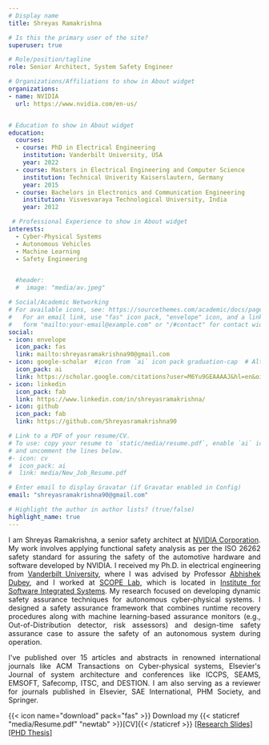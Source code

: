 ```yaml
---
# Display name
title: Shreyas Ramakrishna

# Is this the primary user of the site?
superuser: true

# Role/position/tagline
role: Senior Architect, System Safety Engineer

# Organizations/Affiliations to show in About widget
organizations:
- name: NVIDIA
  url: https://www.nvidia.com/en-us/


# Education to show in About widget
education:
  courses:
  - course: PhD in Electrical Engineering
    institution: Vanderbilt University, USA
    year: 2022
  - course: Masters in Electrical Engineering and Computer Science
    institution: Technical Univerity Kaiserslautern, Germany
    year: 2015
  - course: Bachelors in Electronics and Communication Engineering
    institution: Visvesvaraya Technological University, India
    year: 2012

 # Professional Experience to show in About widget
interests:
  - Cyber-Physical Systems
  - Autonomous Vehicles
  - Machine Learning
  - Safety Engineering


  #header:
  #  image: "media/av.jpeg"

# Social/Academic Networking
# For available icons, see: https://sourcethemes.com/academic/docs/page-builder/#icons
#   For an email link, use "fas" icon pack, "envelope" icon, and a link in the
#   form "mailto:your-email@example.com" or "/#contact" for contact widget.
social:
- icon: envelope
  icon_pack: fas
  link: mailto:shreyasramakrishna90@gmail.com
- icon: google-scholar  #icon from `ai` icon pack graduation-cap  # Alternatively, use `
  icon_pack: ai
  link: https://scholar.google.com/citations?user=M6Yu9GEAAAAJ&hl=en&oi=ao
- icon: linkedin
  icon_pack: fab
  link: https://www.linkedin.com/in/shreyasramakrishna/
- icon: github
  icon_pack: fab
  link: https://github.com/Shreyasramakrishna90

# Link to a PDF of your resume/CV.
# To use: copy your resume to `static/media/resume.pdf`, enable `ai` icons in `params.toml`,
# and uncomment the lines below.
#- icon: cv
#  icon_pack: ai
#  link: media/New_Job_Resume.pdf

# Enter email to display Gravatar (if Gravatar enabled in Config)
email: "shreyasramakrishna90@gmail.com"

# Highlight the author in author lists? (true/false)
highlight_name: true
---
```

<div style="text-align: justify">

I am Shreyas Ramakrishna, a senior safety architect at <a href="https://www.nvidia.com/en-us/">NVIDIA Corporation</a>. My work involves applying functional safety analysis as per the ISO 26262 safety standard for assuring the safety of the automotive hardware and software developed by NVIDIA. I received my Ph.D. in electrical engineering from <a href="https://www.vanderbilt.edu/">Vanderbilt University</a>, where I was advised by Professor <a href="https://abhishekdubey.bio/">Abhishek Dubey</a>, and I worked at <a href="https://scopelab.ai/index.html">SCOPE Lab</a>, which is located in  <a href="https://www.isis.vanderbilt.edu/">Institute for Software Integrated Systems</a>. My research focused on developing dynamic safety assurance techniques for autonomous cyber-physical systems. I designed a safety assurance framework that combines runtime recovery procedures along with machine learning-based assurance monitors (e.g., Out-of-Distribution detector, risk assessors) and design-time safety assurance case to assure the safety of an autonomous system during operation.

I've published over 15 articles and abstracts in renowned international journals like ACM Transactions on Cyber-physical systems, Elsevier's Journal of system architecture and conferences like ICCPS, SEAMS, EMSOFT, Safecomp, ITSC, and DESTION. I am also serving as a reviewer for journals published in Elsevier, SAE International, PHM Society, and Springer.
</div>



<!-- Before joining Vanderbilt University, I had a masters in electrical engineering with a specialization in <a href="https://www.eit.uni-kl.de/en/topics/embedded-systems">embedded systems</a> from <a href="https://www.uni-kl.de/en/startseite">Technical University Kaiserslautern</a>, Germany and a Bachelors in electronics and communication engineering from <a href="https://vtu.ac.in/">Visvesvaraya Technological University</a>, India. In the past, I've interned with Siemens Corporation, Technology (2021).

My current work at NVIDIA focuses on safety engineering. During my Ph.D., I worked on the <a href="https://www.darpa.mil/program/assured-autonomy">DARPA Assured Autonomy</a> project. My research focused on dynamic safety assurance techniques for autonomous cyber-physical systems. I designed a safety assurance framework that is a combination of traditional static safety assurance techniques (e.g., assurance cases) and machine learning monitors (e.g., anomaly detectors based on generative models) for proactive problem detection, risk assessment, and mitigation of the assessed risk of the system at runtime. I've published papers in prestigious international journals (such as Transactions on Cyber-physical systems, Journal of system architecture) and conferences such as SEAMS, EMSOFT, Safecomp, ITSC, and DESTION. Since June 2022, I've also reviewed manuscripts for well-known journals from Elsevier (such as Journals on Artificial Intelligence, and Reliability) and PHM society.   -->

<!--## PhD Thesis
[Dynamic Safety Assurance of Autonomous Cyber-Physical Systems](https://ir.vanderbilt.edu/handle/1803/17763)
Advisor: <a href="https://abhishekdubey.bio/">Abhishek Dubey</a>
Rest of Thesis Committee: <a href="https://www.isis.vanderbilt.edu/user/46">Janos Sztipanovits</a>, <a href="https://www.isis.vanderbilt.edu/gabor">Gabor Karsai</a>, <a href="https://www.isis.vanderbilt.edu/user/78">Xenofon Koutsoukos</a>, <a href="https://www.linkedin.com/in/arun-ramamurthy-71b03b6a/">Arun Ramamurthy</a>, and <a href="https://ayanmukhopadhyay.github.io/">Ayan Mukhopadhyay</a>

Abstract: Cyber-Physical Systems (CPSs) are ubiquitous through our interactions with applications such as smart homes, medical devices, avionics, and automobiles. However, the ever-increasing complexity, domain interdependence, and dynamic nature of operations have raised safety concerns in using them for safety-critical applications. Typically, safety assurance techniques such as an assurance case are used at design time to design a safety argument supported by evidence intended to demonstrate that the system will satisfy its assurance guarantees. The argument is subject to certain assumptions about the behavior of components and the system's operating environment. However, on deployment, the evolving nature of the system potentially invalidates the design-time assumptions, thereby defeating the safety argument. This problem of safety assurance is exacerbated by using data-driven Learning Enabled Components (e.g., Deep Neural Networks) to design autonomous CPS. Despite having performed well, the closed-world assumptions under which these components are trained often get invalidated when deployed in open-world scenarios (Out-of-Distribution data problem). The invalidation of these design-time assumptions could potentially increase the system's risk of consequence at runtime. Therefore, there is a need to continuously monitor these assumptions at runtime and quantify the risk posed to the system. This is not possible by the existing design-time safety assurance techniques and requires a dynamic safety assurance approach. This research aims to quantify the risk posed to autonomous CPS and select a suitable mitigation strategy for mitigating the risk at runtime. For this, we have designed the dynamic safety assurance framework, which is a synergy of the design-time and runtime assurance approaches. The framework begins with (a) Automated development of an assurance case, which holds the safety arguments for the system and the assumptions under which they are valid. Once these arguments and the assumptions are available, the framework has three components to perform the following activities at runtime. (b) Detect invalidation of the design-time assumptions and identify the factor(s) responsible for the problem. Especially, we are interested in detecting the violations of the closed-world assumption in training the LEC, resulting in the OOD data problem. (c) Assess the system's operational risk at runtime, given the current operating conditions, the known sensor and actuator faults, and the information from the detectors. (d) Mitigate the risk by dynamically selecting a suitable control action for the system. We refer to each of these components as the dynamic assurance components. Finally, we have the data generation component to generate the data required for developing the other components of the framework. We demonstrate the effectiveness of the proposed approach with two different autonomous CPS testbeds. The first platform is a resource-constrained remote-controlled autonomous driving testbed called DeepNNCar. The second platform is an Autonomous Vehicle (AV) case study in the CARLA simulation. -->


<!--## Impact and Highlights
* **Apr 2023** NVIDIA DRIVE Platform gets safety certification from TUV. [NVIDIA Blog](https://blogs.nvidia.com/blog/2023/04/20/nvidia-drive-safety-milestones/?ncid=so-link-715362-vt03#cid=av16_so-link_en-us)
* **Feb 2023** Our paper "Dynamic Simplex: Balancing Safety and Performance in Autonomous Cyber Physical Systems" is accepted at [ICCPS'23](https://iccps.acm.org/2023/) [[paper]](https://dl.acm.org/doi/abs/10.1145/3576841.3585934)
* **Sep 2022** I will be attending the [GTC](https://www.nvidia.com/gtc/) conference hosted by NVIDIA between Sep 19 - 21
* **Aug 2022** I started working as a Senior Safety Architect at NVIDIA
* **July 2022** I successfully defended my PhD [Defense Presentation](media/Dissertation-Presentation.pdf)
* **June 2022** Our paper "ANTI-CARLA: An Adversarial Testing Framework for Autonomous Vehicles in CARLA" is accepted at [ITSC'22](https://www.ieee-itsc2022.org/#/) [[paper]](https://arxiv.org/abs/2208.06309)-->



<!-- * **Aug 2021** Our Paper "Efficient Out-of-Distribution Detection Using Latent Space of β-VAE for Cyber-Physical Systems" is accepted at [TCPS'21](https://dl.acm.org/journal/tcps/special-issue-ai) [[paper]](https://arxiv.org/abs/2108.11800)

* **May 2021** Our Paper "Deep-RBF Networks for Anomaly Detection in Automotive Cyber-Physical Systems" is accepted at [SMARTCOMP'21](https://www.smart-comp.info/) [[paper]](https://arxiv.org/abs/2103.14172) -->

<!-- * **May 2021** I will be interning at Siemens Corporation, Technology, over the summer. I will be working on the DARPA ARCOS project.
* **Mar 2021** Our Paper "ReSonAte: A Runtime Risk Assessment Framework for Autonomous Systems" is accepted at [SEAMS'21](https://conf.researchr.org/home/seams-2021) [[paper]](https://arxiv.org/abs/2102.09419) -->

{{< icon name="download" pack="fas" >}} Download my {{< staticref "media/Resume.pdf" "newtab" >}}[CV]{{< /staticref >}} [[Research Slides]](media/Shreyas-Research-Portfolio.pdf) [[PHD Thesis]](https://ir.vanderbilt.edu/handle/1803/17763)
